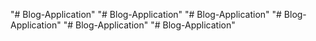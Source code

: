 "# Blog-Application" 
"# Blog-Application" 
"# Blog-Application" 
"# Blog-Application" 
"# Blog-Application" 
"# Blog-Application" 
